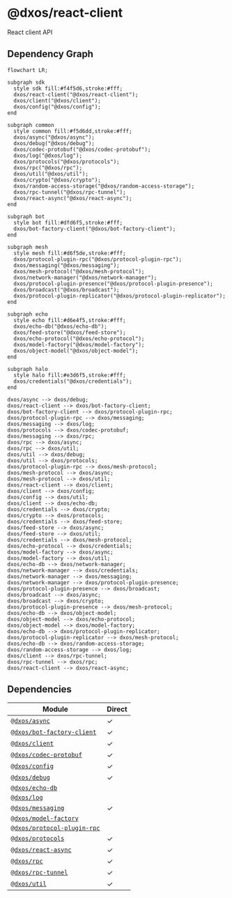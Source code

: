 # @dxos/react-client

React client API
## Dependency Graph
```mermaid
flowchart LR;

subgraph sdk
  style sdk fill:#f4f5d6,stroke:#fff;
  dxos/react-client("@dxos/react-client");
  dxos/client("@dxos/client");
  dxos/config("@dxos/config");
end

subgraph common
  style common fill:#f5d6dd,stroke:#fff;
  dxos/async("@dxos/async");
  dxos/debug("@dxos/debug");
  dxos/codec-protobuf("@dxos/codec-protobuf");
  dxos/log("@dxos/log");
  dxos/protocols("@dxos/protocols");
  dxos/rpc("@dxos/rpc");
  dxos/util("@dxos/util");
  dxos/crypto("@dxos/crypto");
  dxos/random-access-storage("@dxos/random-access-storage");
  dxos/rpc-tunnel("@dxos/rpc-tunnel");
  dxos/react-async("@dxos/react-async");
end

subgraph bot
  style bot fill:#dfd6f5,stroke:#fff;
  dxos/bot-factory-client("@dxos/bot-factory-client");
end

subgraph mesh
  style mesh fill:#d6f5de,stroke:#fff;
  dxos/protocol-plugin-rpc("@dxos/protocol-plugin-rpc");
  dxos/messaging("@dxos/messaging");
  dxos/mesh-protocol("@dxos/mesh-protocol");
  dxos/network-manager("@dxos/network-manager");
  dxos/protocol-plugin-presence("@dxos/protocol-plugin-presence");
  dxos/broadcast("@dxos/broadcast");
  dxos/protocol-plugin-replicator("@dxos/protocol-plugin-replicator");
end

subgraph echo
  style echo fill:#d6e4f5,stroke:#fff;
  dxos/echo-db("@dxos/echo-db");
  dxos/feed-store("@dxos/feed-store");
  dxos/echo-protocol("@dxos/echo-protocol");
  dxos/model-factory("@dxos/model-factory");
  dxos/object-model("@dxos/object-model");
end

subgraph halo
  style halo fill:#e3d6f5,stroke:#fff;
  dxos/credentials("@dxos/credentials");
end

dxos/async --> dxos/debug;
dxos/react-client --> dxos/bot-factory-client;
dxos/bot-factory-client --> dxos/protocol-plugin-rpc;
dxos/protocol-plugin-rpc --> dxos/messaging;
dxos/messaging --> dxos/log;
dxos/protocols --> dxos/codec-protobuf;
dxos/messaging --> dxos/rpc;
dxos/rpc --> dxos/async;
dxos/rpc --> dxos/util;
dxos/util --> dxos/debug;
dxos/util --> dxos/protocols;
dxos/protocol-plugin-rpc --> dxos/mesh-protocol;
dxos/mesh-protocol --> dxos/async;
dxos/mesh-protocol --> dxos/util;
dxos/react-client --> dxos/client;
dxos/client --> dxos/config;
dxos/config --> dxos/util;
dxos/client --> dxos/echo-db;
dxos/credentials --> dxos/crypto;
dxos/crypto --> dxos/protocols;
dxos/credentials --> dxos/feed-store;
dxos/feed-store --> dxos/async;
dxos/feed-store --> dxos/util;
dxos/credentials --> dxos/mesh-protocol;
dxos/echo-protocol --> dxos/credentials;
dxos/model-factory --> dxos/async;
dxos/model-factory --> dxos/util;
dxos/echo-db --> dxos/network-manager;
dxos/network-manager --> dxos/credentials;
dxos/network-manager --> dxos/messaging;
dxos/network-manager --> dxos/protocol-plugin-presence;
dxos/protocol-plugin-presence --> dxos/broadcast;
dxos/broadcast --> dxos/async;
dxos/broadcast --> dxos/crypto;
dxos/protocol-plugin-presence --> dxos/mesh-protocol;
dxos/echo-db --> dxos/object-model;
dxos/object-model --> dxos/echo-protocol;
dxos/object-model --> dxos/model-factory;
dxos/echo-db --> dxos/protocol-plugin-replicator;
dxos/protocol-plugin-replicator --> dxos/mesh-protocol;
dxos/echo-db --> dxos/random-access-storage;
dxos/random-access-storage --> dxos/log;
dxos/client --> dxos/rpc-tunnel;
dxos/rpc-tunnel --> dxos/rpc;
dxos/react-client --> dxos/react-async;
```
## Dependencies
| Module | Direct |
|---|---|
| [`@dxos/async`](../../../common/async/docs/README.md) | &check; |
| [`@dxos/bot-factory-client`](../../../bot/bot-factory-client/docs/README.md) | &check; |
| [`@dxos/client`](../../client/docs/README.md) | &check; |
| [`@dxos/codec-protobuf`](../../../common/codec-protobuf/docs/README.md) | &check; |
| [`@dxos/config`](../../config/docs/README.md) | &check; |
| [`@dxos/debug`](../../../common/debug/docs/README.md) | &check; |
| [`@dxos/echo-db`](../../../echo/echo-db/docs/README.md) |  |
| [`@dxos/log`](../../../common/log/docs/README.md) |  |
| [`@dxos/messaging`](../../../mesh/messaging/docs/README.md) | &check; |
| [`@dxos/model-factory`](../../../echo/model-factory/docs/README.md) |  |
| [`@dxos/protocol-plugin-rpc`](../../../mesh/protocol-plugin-rpc/docs/README.md) |  |
| [`@dxos/protocols`](../../../common/protocols/docs/README.md) | &check; |
| [`@dxos/react-async`](../../../common/react-async/docs/README.md) | &check; |
| [`@dxos/rpc`](../../../common/rpc/docs/README.md) | &check; |
| [`@dxos/rpc-tunnel`](../../../common/rpc-tunnel/docs/README.md) | &check; |
| [`@dxos/util`](../../../common/util/docs/README.md) | &check; |
